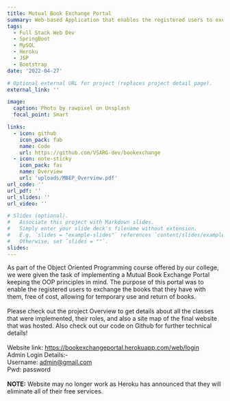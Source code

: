 ```yaml
---
title: Mutual Book Exchange Portal
summary: Web-based Application that enables the registered users to exchange books they have with them, free of cost, for the purpose of temporary use, and return.
tags:
  - Full Stack Web Dev
  - SpringBoot
  - MySQL
  - Heroku
  - JSP
  - Bootstrap
date: '2022-04-27'

# Optional external URL for project (replaces project detail page).
external_link: ''

image:
  caption: Photo by rawpixel on Unsplash
  focal_point: Smart

links:
  - icon: github
    icon_pack: fab
    name: Code
    url: https://github.com/VSARG-dev/bookexchange
  - icon: note-sticky
    icon_pack: fas
    name: Overview
    url: 'uploads/MBEP_Overview.pdf'  
url_code: ''
url_pdf: ''
url_slides: ''
url_video: ''

# Slides (optional).
#   Associate this project with Markdown slides.
#   Simply enter your slide deck's filename without extension.
#   E.g. `slides = "example-slides"` references `content/slides/example-slides.md`.
#   Otherwise, set `slides = ""`.
slides: 
---
```


As part of the Object Oriented Programming course offered by our college, we were given the task of implementing a Mutual Book Exchange Portal keeping the OOP principles in mind. The purpose of this portal was to enable the registered users to exchange the books that they have with them, free of cost, allowing for temporary use and return of books. \
\
Please check out the project Overview to get details about all the classes that were implemented, their roles, and also a site map of the final website that was hosted. Also check out our code on Github for further technical details! \
\
Website link: https://bookexchangeportal.herokuapp.com/web/login \
Admin Login Details:- \
Username: admin@gmail.com \
Pwd: password \
\
**NOTE:** Website may no longer work as Heroku has announced that they will eliminate all of their free services.